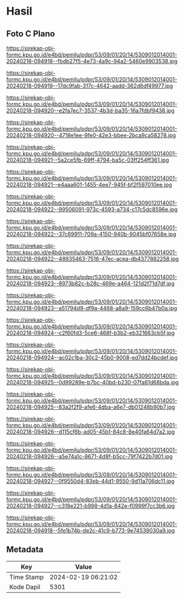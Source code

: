 # Hasil

## Foto C Plano

https://sirekap-obj-formc.kpu.go.id/e4bd/pemilu/pdpr/53/09/01/20/14/5309012014001-20240218-094918--fbdb27f5-4e73-4a9c-94a2-5460e9903538.jpg

https://sirekap-obj-formc.kpu.go.id/e4bd/pemilu/pdpr/53/09/01/20/14/5309012014001-20240218-094919--17dc9fab-317c-4642-aadd-362d6df49977.jpg

https://sirekap-obj-formc.kpu.go.id/e4bd/pemilu/pdpr/53/09/01/20/14/5309012014001-20240218-094920--e2fa7ec7-3537-4b3d-ba35-16a7fdbf9438.jpg

https://sirekap-obj-formc.kpu.go.id/e4bd/pemilu/pdpr/53/09/01/20/14/5309012014001-20240218-094920--4718e1ee-9fe0-42e3-bbee-2bca9ca58278.jpg

https://sirekap-obj-formc.kpu.go.id/e4bd/pemilu/pdpr/53/09/01/20/14/5309012014001-20240218-094921--5a2ce5fb-69ff-4794-ba5c-03ff254ff361.jpg

https://sirekap-obj-formc.kpu.go.id/e4bd/pemilu/pdpr/53/09/01/20/14/5309012014001-20240218-094921--e4aaa601-1455-4ee7-945f-bf2f597010ee.jpg

https://sirekap-obj-formc.kpu.go.id/e4bd/pemilu/pdpr/53/09/01/20/14/5309012014001-20240218-094922--99506091-973c-4593-a734-c17c5dc8596e.jpg

https://sirekap-obj-formc.kpu.go.id/e4bd/pemilu/pdpr/53/09/01/20/14/5309012014001-20240218-094922--37c69911-709a-4150-940b-9045bf07658e.jpg

https://sirekap-obj-formc.kpu.go.id/e4bd/pemilu/pdpr/53/09/01/20/14/5309012014001-20240218-094922--48935463-7516-47ec-acea-db4377882258.jpg

https://sirekap-obj-formc.kpu.go.id/e4bd/pemilu/pdpr/53/09/01/20/14/5309012014001-20240218-094923--8973b82c-b28c-469e-a464-121d2f71d7df.jpg

https://sirekap-obj-formc.kpu.go.id/e4bd/pemilu/pdpr/53/09/01/20/14/5309012014001-20240218-094923--a51794d9-df9a-4468-a8a9-159cc6b47b0a.jpg

https://sirekap-obj-formc.kpu.go.id/e4bd/pemilu/pdpr/53/09/01/20/14/5309012014001-20240218-094924--c2f60fd3-5ce6-468f-b3b2-eb321663cb5f.jpg

https://sirekap-obj-formc.kpu.go.id/e4bd/pemilu/pdpr/53/09/01/20/14/5309012014001-20240218-094924--ac02c1ba-30c2-45b0-9008-ed7dd24bcdef.jpg

https://sirekap-obj-formc.kpu.go.id/e4bd/pemilu/pdpr/53/09/01/20/14/5309012014001-20240218-094925--0d99289e-b7bc-40bd-b230-07fa61d68bda.jpg

https://sirekap-obj-formc.kpu.go.id/e4bd/pemilu/pdpr/53/09/01/20/14/5309012014001-20240218-094925--83a2f2f9-afe6-4dba-a6e7-db01248b90b7.jpg

https://sirekap-obj-formc.kpu.go.id/e4bd/pemilu/pdpr/53/09/01/20/14/5309012014001-20240218-094926--d115cf6b-ad05-45b1-84c8-8e40fa64d7a2.jpg

https://sirekap-obj-formc.kpu.go.id/e4bd/pemilu/pdpr/53/09/01/20/14/5309012014001-20240218-094926--a5e74a1c-8671-4d8f-b5cc-79f7422b7d01.jpg

https://sirekap-obj-formc.kpu.go.id/e4bd/pemilu/pdpr/53/09/01/20/14/5309012014001-20240218-094927--0f9550d4-83eb-44d1-9550-9d11a706dc11.jpg

https://sirekap-obj-formc.kpu.go.id/e4bd/pemilu/pdpr/53/09/01/20/14/5309012014001-20240218-094927--c318e221-b998-4d1a-842e-f0999f7cc3b6.jpg

https://sirekap-obj-formc.kpu.go.id/e4bd/pemilu/pdpr/53/09/01/20/14/5309012014001-20240218-094918--5fe1b74b-de2c-41c9-b773-9e74539030a9.jpg


## Metadata

| Key        | Value               |
| ---------- | ------------------- |
| Time Stamp | 2024-02-19 06:21:02 |
| Kode Dapil | 5301                |



